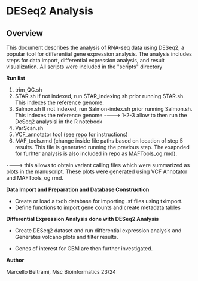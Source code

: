 # DESeq2 Analysis
## Overview

This document describes the analysis of RNA-seq data using DESeq2, a popular tool for differential gene expression analysis. The analysis includes steps for data import, differential expression analysis, and result visualization. 
All scripts were included in the "scripts" directory

**Run list**
1) trim_QC.sh
2) STAR.sh
    If not indexed, run STAR_indexing.sh prior running STAR.sh. This indexes the reference genome. 
3) Salmon.sh
    If not indexed, run Salmon-index.sh prior running Salmon.sh. This indexes the reference genome
----> 1-2-3 allow to then run the DeSeq2 analysisi in the R notebook
4) VarScan.sh
5) VCF_annotator tool (see [repo](https://github.com/marcellobeltrami/VCF_annotator) for instructions)
6) MAF_tools.rmd (change inside file paths based on location of step 5 results. This file is generated running the previous step. The exapnded for furhter analysis is also included in repo as MAFTools_og.rmd).

----> this allows to obtain variant calling files which were summarized as plots in the manuscript. These plots were generated using VCF Annotator and MAFTools_og.rmd. 

**Data Import and Preparation and Database Construction**

  - Create or load a txdb database for importing .sf files using tximport. 
  - Define functions to import gene counts and create metadata tables

**Differential Expression Analysis done with DESeq2 Analysis** 

  - Create DESeq2 dataset and run differential expression analysis and Generates volcano plots and filter results.

  - Genes of interest for GBM are then further investigated.

    

**Author**

Marcello Beltrami, Msc Bioinformatics 23/24
